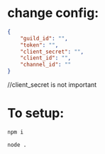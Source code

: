 # change config:
```json
{
    "guild_id": "",
    "token": "",
    "client_secret": "",
    "client_id": "",
    "channel_id": ""
}
```
//client_secret is not important

# To setup:
```js
npm i
```
```
node .
```
